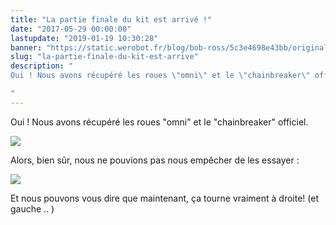 ```yaml
---
title: "La partie finale du kit est arrivé !"
date: "2017-05-29 00:00:00"
lastupdate: "2019-01-19 10:30:28"
banner: "https://static.werobot.fr/blog/bob-ross/5c3e4698e43bb/original.jpg"
slug: "la-partie-finale-du-kit-est-arrive"
description: " 
Oui ! Nous avons récupéré les roues \"omni\" et le \"chainbreaker\" officiel.

"
---
```

Oui ! Nous avons récupéré les roues "omni" et le "chainbreaker" officiel.


![](https://static.werobot.fr/blog/bob-ross/5c3e4698e43bb/50.jpg)

Alors, bien sûr, nous ne pouvions pas nous empêcher de les essayer :

![](https://static.werobot.fr/blog/bob-ross/5c3e4698e43bb/50.jpg)

Et nous pouvons vous dire que maintenant, ça tourne vraiment à droite! (et gauche .. )
    